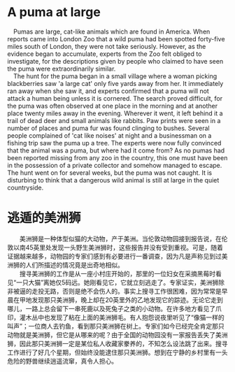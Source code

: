 # A puma at large
&emsp;Pumas are large, cat-like animals which are found in America. When reports came into London Zoo that a wild puma had been spotted forty-five miles south of London, they were not take seriously. However, as the evidence began to accumulate, experts from the Zoo felt obliged to investigate, for the descriptions given by people who claimed to have seen the puma were extraordinarily similar.  
&emsp;The hunt for the puma began in a small village where a woman picking blackberries saw 'a large cat' only five yards away from her. It immediately ran away when she saw it, and experts confirmed that a puma will not attack a human being unless it is cornered. The search proved difficult, for the puma was often observed at one place in the morning and at another place twenty miles away in the evening. Wherever it went, it left behind it a trail of dead deer and small animals like rabbits. Paw prints were seen in a number of places and puma fur was found clinging to bushes. Several people complained of 'cat like noises' at night and a businessman on a fishing trip saw the puma up a tree. The experts were now fully convinced that the animal was a puma, but where had it come from? As no pumas had been reported missing from any zoo in the country, this one must have been in the possession of a private collector and somehow managed to escape. The hunt went on for several weeks, but the puma was not caught. It is disturbing to think that a dangerous wild animal is still at large in the quiet countryside.
# 逃遁的美洲狮
&emsp;&emsp;美洲狮是一种体型似猫的大动物，产于美洲。当伦敦动物园接到报告说，在伦敦以南45英里处发现一头野生美洲狮时，这些报告并没有受到重视。可是，随着证据越来越多，动物园的专家们感到有必要进行一番调查，因为凡是声称见到过美洲狮的人们所描述的情况竟是出奇地相似。  
&emsp;&emsp;搜寻美洲狮的工作是从一座小村庄开始的，那里的一位妇女在采摘黑莓时看见“一只大猫”离她仅5码远。她刚看见它，它就立刻逃走了。专家证实，美洲狮除非被逼的走投无路，否则是绝不会伤人的。事实上搜寻工作很困难，因为常常是早晨在甲地发现那只美洲狮，晚上却在20英里外的乙地发现它的踪迹。无论它走到哪儿，一路上总会留下一串死鹿以及死兔子之类的小动物。在许多地方看见了爪印，灌木丛中也发现了粘在上面的美洲狮毛。有人抱怨说夜里听见了“像猫一样的叫声”；一位商人去钓鱼，看到那只美洲狮在树上。专家们如今已经完全肯定那只动物就是美洲狮，但它是从哪来的呢？由于全国的动物园没有一家报告丢失了美洲狮，因此那只美洲狮一定是某位私人收藏家豢养的，不知怎么设法跳了出来。搜寻工作进行了好几个星期，但始终没能逮住那只美洲狮。想到在宁静的乡村里有一头危险的野兽继续逍遥流窜，真令人担心。
